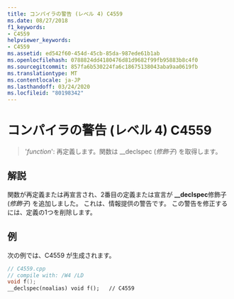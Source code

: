 ```yaml
---
title: コンパイラの警告 (レベル 4) C4559
ms.date: 08/27/2018
f1_keywords:
- C4559
helpviewer_keywords:
- C4559
ms.assetid: ed542f60-454d-45cb-85da-987ede61b1ab
ms.openlocfilehash: 0788824dd4180476d81d9682f99fb95883b8c4f0
ms.sourcegitcommit: 857fa6b530224fa6c18675138043aba9aa0619fb
ms.translationtype: MT
ms.contentlocale: ja-JP
ms.lasthandoff: 03/24/2020
ms.locfileid: "80198342"
---
```

# <a name="compiler-warning-level-4-c4559"></a>コンパイラの警告 (レベル 4) C4559

> '*function*': 再定義します。関数は __declspec (*修飾子*) を取得します。

## <a name="remarks"></a>解説

関数が再定義または再宣言され、2番目の定義または宣言が **__declspec**修飾子 (*修飾子*) を追加しました。 これは、情報提供の警告です。 この警告を修正するには、定義の1つを削除します。

## <a name="example"></a>例

次の例では、C4559 が生成されます。

```cpp
// C4559.cpp
// compile with: /W4 /LD
void f();
__declspec(noalias) void f();   // C4559
```
